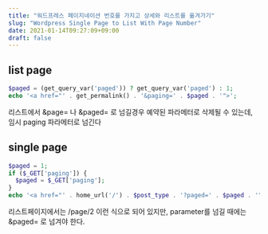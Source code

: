 ```yaml
---
title: "워드프레스 페이지네이션 번호를 가지고 상세와 리스트를 옮겨가기"
slug: "Wordpress Single Page to List With Page Number"
date: 2021-01-14T09:27:09+09:00
draft: false
---
```


## list page

```php
$paged = (get_query_var('paged')) ? get_query_var('paged') : 1;
echo '<a href="' . get_permalink() . '&paging=' . $paged . '">';
```

리스트에서 &page= 나 &paged= 로 넘길경우 예약된 파라메터로 삭제될 수 있는데, 임시 paging 파라메터로 넘긴다

## single page

```php
$paged = 1;
if ($_GET['paging']) {
  $paged = $_GET['paging'];
}
echo '<a href="' . home_url('/') . $post_type . '?paged=' . $paged . '" >목록으로</a>';
```

리스트페이지에서는 /page/2 이런 식으로 되어 있지만, parameter를 넘길 때에는 &paged= 로 넘겨야 한다.
